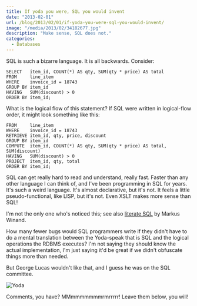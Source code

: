```yaml
---
title: If yoda you were, SQL you would invent
date: "2013-02-01"
url: /blog/2013/02/01/if-yoda-you-were-sql-you-would-invent/
image: "/media/2013/02/34182677.jpg"
description: "Make sense, SQL does not."
categories:
  - Databases
---
```

SQL is such a bizarre language. It is all backwards. Consider:

	SELECT   item_id, COUNT(*) AS qty, SUM(qty * price) AS total
	FROM     line_item
	WHERE    invoice_id = 18743
	GROUP BY item_id
	HAVING   SUM(discount) > 0
	ORDER BY item_id;

What is the logical flow of this statement? If SQL were written in logical-flow order, it might look something like this:

	FROM     line_item
	WHERE    invoice_id = 18743
	RETRIEVE item_id, qty, price, discount
	GROUP BY item_id
	COMPUTE  item_id, COUNT(*) AS qty, SUM(qty * price) AS total, SUM(discount)
	HAVING   SUM(discount) > 0
	PROJECT  item_id, qty, total
	ORDER BY item_id;

SQL can get really hard to read and understand, really fast. Faster than any other language I can think of, and I've been programming in SQL for years. It's such a weird language. It's almost declarative, but it's not. It feels a little pseudo-functional, like LISP, but it's not. Even XSLT makes more sense than SQL!

I'm not the only one who's noticed this; see also [literate
SQL](https://modern-sql.com/use-case/literate-sql) by Markus Winand.

How many fewer bugs would SQL programmers write if they didn't have to do a mental translation between the Yoda-speak that is SQL and the logical operations the RDBMS executes? I'm not saying they should know the actual implementation, I'm just saying it'd be great if we didn't obfuscate things more than needed.

But George Lucas wouldn't like that, and I guess he was on the SQL committee.

![Yoda](/media/2013/02/34182677.jpg)

Comments, you have? MMmmmmmmmrmrrrrr! Leave them below, you will!
